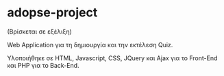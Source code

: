 # adopse-project

(Βρίσκεται σε εξέλιξη)

Web Application για τη δημιουργία και την εκτέλεση Quiz.

Υλοποιήθηκε σε HTML, Javascript, CSS, JQuery και Ajax για το Front-End και PHP για το Back-End.
